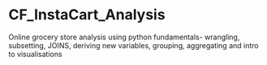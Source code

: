 # CF_InstaCart_Analysis
Online grocery store analysis using python fundamentals- wrangling, subsetting, JOINS, deriving new variables, grouping, aggregating and intro to visualisations
